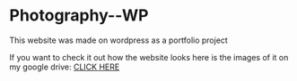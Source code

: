 # Photography--WP
This website was made on wordpress as a portfolio project

If you want to check it out how the website looks here is the images of it on my google drive: <a href="https://drive.google.com/file/d/1yADB9s_JFV82KXLerxHfo6DOOplw8Bt3/view?usp=sharing">CLICK HERE</a>
